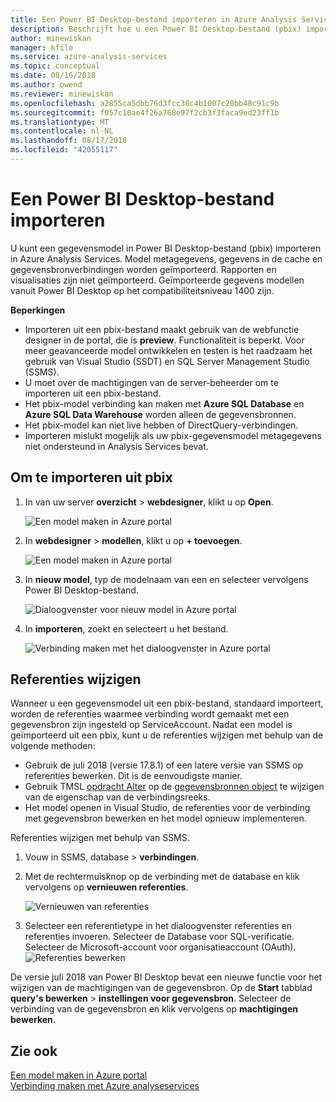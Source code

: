 ```yaml
---
title: Een Power BI Desktop-bestand importeren in Azure Analysis Services | Microsoft Docs
description: Beschrijft hoe u een Power BI Desktop-bestand (pbix) importeren met behulp van Azure portal.
author: minewiskan
manager: kfile
ms.service: azure-analysis-services
ms.topic: conceptual
ms.date: 08/16/2018
ms.author: owend
ms.reviewer: minewiskan
ms.openlocfilehash: a2855ca5dbb76d3fcc30c4b1007c20bb48c91c9b
ms.sourcegitcommit: f057c10ae4f26a768e97f2cb3f3faca9ed23ff1b
ms.translationtype: MT
ms.contentlocale: nl-NL
ms.lasthandoff: 08/17/2018
ms.locfileid: "42055117"
---
```

# <a name="import-a-power-bi-desktop-file"></a>Een Power BI Desktop-bestand importeren

U kunt een gegevensmodel in Power BI Desktop-bestand (pbix) importeren in Azure Analysis Services. Model metagegevens, gegevens in de cache en gegevensbronverbindingen worden geïmporteerd. Rapporten en visualisaties zijn niet geïmporteerd. Geïmporteerde gegevens modellen vanuit Power BI Desktop op het compatibiliteitsniveau 1400 zijn.

**Beperkingen**   

- Importeren uit een pbix-bestand maakt gebruik van de webfunctie designer in de portal, die is **preview**. Functionaliteit is beperkt. Voor meer geavanceerde model ontwikkelen en testen is het raadzaam het gebruik van Visual Studio (SSDT) en SQL Server Management Studio (SSMS).
- U moet over de machtigingen van de server-beheerder om te importeren uit een pbix-bestand.
- Het pbix-model verbinding kan maken met **Azure SQL Database** en **Azure SQL Data Warehouse** worden alleen de gegevensbronnen.
- Het pbix-model kan niet live hebben of DirectQuery-verbindingen. 
- Importeren mislukt mogelijk als uw pbix-gegevensmodel metagegevens niet ondersteund in Analysis Services bevat.


## <a name="to-import-from-pbix"></a>Om te importeren uit pbix

1. In van uw server **overzicht** > **webdesigner**, klikt u op **Open**.

    ![Een model maken in Azure portal](./media/analysis-services-create-model-portal/aas-create-portal-overview-wd.png)

2. In **webdesigner** > **modellen**, klikt u op **+ toevoegen**.

    ![Een model maken in Azure portal](./media/analysis-services-create-model-portal/aas-create-portal-models.png)

3. In **nieuw model**, typ de modelnaam van een en selecteer vervolgens Power BI Desktop-bestand.

    ![Dialoogvenster voor nieuw model in Azure portal](./media/analysis-services-import-pbix/aas-import-pbix-new-model.png)

4. In **importeren**, zoekt en selecteert u het bestand.

     ![Verbinding maken met het dialoogvenster in Azure portal](./media/analysis-services-import-pbix/aas-import-pbix-select-file.png)

## <a name="change-credentials"></a>Referenties wijzigen

Wanneer u een gegevensmodel uit een pbix-bestand, standaard importeert, worden de referenties waarmee verbinding wordt gemaakt met een gegevensbron zijn ingesteld op ServiceAccount. Nadat een model is geïmporteerd uit een pbix, kunt u de referenties wijzigen met behulp van de volgende methoden:

- Gebruik de juli 2018 (versie 17.8.1) of een latere versie van SSMS op referenties bewerken. Dit is de eenvoudigste manier.
- Gebruik TMSL [opdracht Alter](https://docs.microsoft.com/sql/analysis-services/tabular-models-scripting-language-commands/alter-command-tmsl) op de [gegevensbronnen object](https://docs.microsoft.com/sql/analysis-services/tabular-models-scripting-language-objects/datasources-object-tmsl) te wijzigen van de eigenschap van de verbindingsreeks. 
- Het model openen in Visual Studio, de referenties voor de verbinding met gegevensbron bewerken en het model opnieuw implementeren.

Referenties wijzigen met behulp van SSMS. 

1. Vouw in SSMS, database > **verbindingen**. 
2. Met de rechtermuisknop op de verbinding met de database en klik vervolgens op **vernieuwen referenties**. 

    ![Vernieuwen van referenties](./media/analysis-services-import-pbix/aas-import-pbix-creds.png)

3. Selecteer een referentietype in het dialoogvenster referenties en referenties invoeren. Selecteer de Database voor SQL-verificatie. Selecteer de Microsoft-account voor organisatieaccount (OAuth).
    ![Referenties bewerken](./media/analysis-services-import-pbix/aas-import-pbix-edit-creds.png)

De versie juli 2018 van Power BI Desktop bevat een nieuwe functie voor het wijzigen van de machtigingen van de gegevensbron. Op de **Start** tabblad **query's bewerken**  > **instellingen voor gegevensbron**. Selecteer de verbinding van de gegevensbron en klik vervolgens op **machtigingen bewerken**.


## <a name="see-also"></a>Zie ook

[Een model maken in Azure portal](analysis-services-create-model-portal.md)   
[Verbinding maken met Azure analyseservices](analysis-services-connect.md)  
